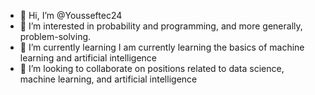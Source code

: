 - 👋 Hi, I’m @Yousseftec24
- 👀 I’m interested in probability and programming, and more generally, problem-solving.
- 🌱 I’m currently learning I am currently learning the basics of machine learning and artificial intelligence
- 💞️ I’m looking to collaborate on positions related to data science, machine learning, and artificial intelligence


<!---
Yousseftec24/Yousseftec24 is a ✨ special ✨ repository because its `README.md` (this file) appears on your GitHub profile.
You can click the Preview link to take a look at your changes.
--->

